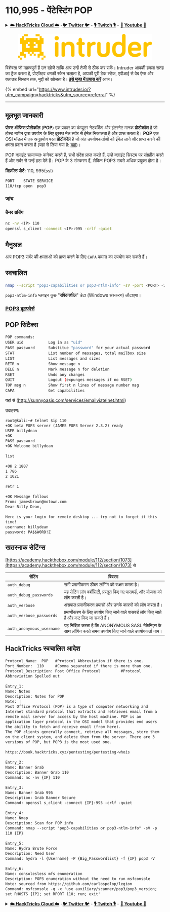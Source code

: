 # 110,995 - पेंटेस्टिंग POP

<details>

<summary><a href="https://cloud.hacktricks.xyz/pentesting-cloud/pentesting-cloud-methodology"><strong>☁️ HackTricks Cloud ☁️</strong></a> -<a href="https://twitter.com/hacktricks_live"><strong>🐦 Twitter 🐦</strong></a> - <a href="https://www.twitch.tv/hacktricks_live/schedule"><strong>🎙️ Twitch 🎙️</strong></a> - <a href="https://www.youtube.com/@hacktricks_LIVE"><strong>🎥 Youtube 🎥</strong></a></summary>

* क्या आप **साइबर सुरक्षा कंपनी** में काम करते हैं? क्या आप अपनी कंपनी को **HackTricks में विज्ञापित** देखना चाहते हैं? या क्या आपको **PEASS की नवीनतम संस्करण या HackTricks को PDF में डाउनलोड** करने का उपयोग चाहिए? [**सदस्यता योजनाएं**](https://github.com/sponsors/carlospolop) की जांच करें!
* खोजें [**The PEASS Family**](https://opensea.io/collection/the-peass-family), हमारा विशेष संग्रह [**NFTs**](https://opensea.io/collection/the-peass-family)
* प्राप्त करें [**आधिकारिक PEASS & HackTricks swag**](https://peass.creator-spring.com)
* **शामिल हों** [**💬**](https://emojipedia.org/speech-balloon/) [**Discord समूह**](https://discord.gg/hRep4RUj7f) या [**टेलीग्राम समूह**](https://t.me/peass) में या मुझे **Twitter** पर **फ़ॉलो** करें [**🐦**](https://github.com/carlospolop/hacktricks/tree/7af18b62b3bdc423e11444677a6a73d4043511e9/\[https:/emojipedia.org/bird/README.md)[**@carlospolopm**](https://twitter.com/hacktricks_live)**.**
* **अपने हैकिंग ट्रिक्स को [hacktricks रेपो](https://github.com/carlospolop/hacktricks) और [hacktricks-cloud रेपो](https://github.com/carlospolop/hacktricks-cloud) में पीआर जमा करके साझा करें।**

</details>

<figure><img src="/.gitbook/assets/image (675).png" alt=""><figcaption></figcaption></figure>

विशेषता जो महत्वपूर्ण हैं उन खोजें ताकि आप उन्हें तेजी से ठीक कर सकें। Intruder आपकी हमला सतह का ट्रैक करता है, प्रोएक्टिव धमकी स्कैन चलाता है, आपकी पूरी टेक स्टैक, एपीआई से वेब ऐप्स और क्लाउड सिस्टम तक, मुद्दों को खोजता है। [**इसे मुफ़्त में प्रयास करें**](https://www.intruder.io/?utm\_source=referral\&utm\_campaign=hacktricks) आज।

{% embed url="https://www.intruder.io/?utm_campaign=hacktricks&utm_source=referral" %}

***

## मूलभूत जानकारी

**पोस्ट ऑफिस प्रोटोकॉल** (**POP**) एक प्रकार का कंप्यूटर नेटवर्किंग और इंटरनेट मानक **प्रोटोकॉल** है जो होस्ट मशीन द्वारा उपयोग के लिए दूरस्थ मेल सर्वर से ईमेल निकालता है और प्राप्त करता है। **POP** एक OSI मॉडल में एक अनुप्रयोग परत **प्रोटोकॉल** है जो अंत उपयोगकर्ताओं को ईमेल लाने और प्राप्त करने की क्षमता प्रदान करता है (यहां से लिया गया है: [यहां](https://www.techopedia.com/definition/5383/post-office-protocol-pop))।

POP क्लाइंट सामान्यतः कनेक्ट करते हैं, सभी संदेश प्राप्त करते हैं, उन्हें क्लाइंट सिस्टम पर संग्रहीत करते हैं और सर्वर से उन्हें हटा देते हैं। POP के 3 संस्करण हैं, लेकिन POP3 सबसे अधिक प्रयुक्त होता है।

**डिफ़ॉल्ट पोर्ट:** 110, 995(ssl)
```
PORT    STATE SERVICE
110/tcp open  pop3
```
### जांच

### बैनर ग्रबिंग
```bash
nc -nv <IP> 110
openssl s_client -connect <IP>:995 -crlf -quiet
```
## मैनुअल

आप POP3 सर्वर की क्षमताओं को प्राप्त करने के लिए `CAPA` कमांड का उपयोग कर सकते हैं।

## स्वचालित
```bash
nmap --script "pop3-capabilities or pop3-ntlm-info" -sV -port <PORT> <IP> #All are default scripts
```
`pop3-ntlm-info` प्लगइन कुछ "**संवेदनशील**" डेटा (Windows संस्करण) लौटाएगा।

### [POP3 ब्रूटफोर्स](../generic-methodologies-and-resources/brute-force.md#pop)

## POP सिंटैक्स
```bash
POP commands:
USER uid           Log in as "uid"
PASS password      Substitue "password" for your actual password
STAT               List number of messages, total mailbox size
LIST               List messages and sizes
RETR n             Show message n
DELE n             Mark message n for deletion
RSET               Undo any changes
QUIT               Logout (expunges messages if no RSET)
TOP msg n          Show first n lines of message number msg
CAPA               Get capabilities
```
यहां से (http://sunnyoasis.com/services/emailviatelnet.html)

उदाहरण:
```
root@kali:~# telnet $ip 110
+OK beta POP3 server (JAMES POP3 Server 2.3.2) ready
USER billydean
+OK
PASS password
+OK Welcome billydean

list

+OK 2 1807
1 786
2 1021

retr 1

+OK Message follows
From: jamesbrown@motown.com
Dear Billy Dean,

Here is your login for remote desktop ... try not to forget it this time!
username: billydean
password: PA$$W0RD!Z
```
## खतरनाक सेटिंग्स

[https://academy.hackthebox.com/module/112/section/1073](https://academy.hackthebox.com/module/112/section/1073) से

| **सेटिंग**                 | **विवरण**                                                                                   |
| ------------------------- | ----------------------------------------------------------------------------------------- |
| `auth_debug`              | सभी प्रमाणीकरण डीबग लॉगिंग को सक्षम करता है।                                                 |
| `auth_debug_passwords`    | यह सेटिंग लॉग वर्बोसिटी, प्रस्तुत किए गए पासवर्ड, और योजना को लॉग करती है।                   |
| `auth_verbose`            | असफल प्रमाणीकरण प्रयासों और उनके कारणों को लॉग करता है।                                    |
| `auth_verbose_passwords`  | प्रमाणीकरण के लिए उपयोग किए जाने वाले पासवर्ड लॉग किए जाते हैं और कट किए जा सकते हैं।         |
| `auth_anonymous_username` | यह निर्दिष्ट करता है कि ANONYMOUS SASL मेकेनिज़्म के साथ लॉगिन करते समय उपयोग किए जाने वाले उपयोगकर्ता नाम। |

## HackTricks स्वचालित आदेश
```
Protocol_Name:  POP   #Protocol Abbreviation if there is one.
Port_Number:  110     #Comma separated if there is more than one.
Protocol_Description: Post Office Protocol         #Protocol Abbreviation Spelled out

Entry_1:
Name: Notes
Description: Notes for POP
Note: |
Post Office Protocol (POP) is a type of computer networking and Internet standard protocol that extracts and retrieves email from a remote mail server for access by the host machine. POP is an application layer protocol in the OSI model that provides end users the ability to fetch and receive email (from here).
The POP clients generally connect, retrieve all messages, store them on the client system, and delete them from the server. There are 3 versions of POP, but POP3 is the most used one.

https://book.hacktricks.xyz/pentesting/pentesting-whois

Entry_2:
Name: Banner Grab
Description: Banner Grab 110
Command: nc -nv {IP} 110

Entry_3:
Name: Banner Grab 995
Description: Grab Banner Secure
Command: openssl s_client -connect {IP}:995 -crlf -quiet

Entry_4:
Name: Nmap
Description: Scan for POP info
Command: nmap --script "pop3-capabilities or pop3-ntlm-info" -sV -p 110 {IP}

Entry_5:
Name: Hydra Brute Force
Description: Need User
Command: hydra -l {Username} -P {Big_Passwordlist} -f {IP} pop3 -V

Entry_6:
Name: consolesless mfs enumeration
Description: POP3 enumeration without the need to run msfconsole
Note: sourced from https://github.com/carlospolop/legion
Command: msfconsole -q -x 'use auxiliary/scanner/pop3/pop3_version; set RHOSTS {IP}; set RPORT 110; run; exit'

```
<details>

<figure><img src="/.gitbook/assets/image (675).png" alt=""><figcaption></figcaption></figure>

वे संगठनों को खोजें जो सबसे अधिक मायने रखते हैं ताकि आप उन्हें जल्दी ठीक कर सकें। इंट्रूडर आपकी हमला क्षेत्र का ट्रैक करता है, प्रोएक्टिव धमकी स्कैन चलाता है, आपकी पूरी टेक स्टैक, एपीआई से वेब ऐप्स और क्लाउड सिस्टम तक, में समस्याओं को खोजता है। [**अभी मुफ्त में प्रयास करें**](https://www.intruder.io/?utm\_source=referral\&utm\_campaign=hacktricks) आज ही।

{% embed url="https://www.intruder.io/?utm_campaign=hacktricks&utm_source=referral" %}

<summary><a href="https://cloud.hacktricks.xyz/pentesting-cloud/pentesting-cloud-methodology"><strong>☁️ HackTricks Cloud ☁️</strong></a> -<a href="https://twitter.com/hacktricks_live"><strong>🐦 Twitter 🐦</strong></a> - <a href="https://www.twitch.tv/hacktricks_live/schedule"><strong>🎙️ Twitch 🎙️</strong></a> - <a href="https://www.youtube.com/@hacktricks_LIVE"><strong>🎥 Youtube 🎥</strong></a></summary>

* क्या आप **साइबर सुरक्षा कंपनी** में काम करते हैं? क्या आप अपनी **कंपनी को HackTricks में विज्ञापित** देखना चाहते हैं? या क्या आपको **PEASS के नवीनतम संस्करण या HackTricks को PDF में डाउनलोड करने का उपयोग** करने की आवश्यकता है? [**सदस्यता योजनाएं**](https://github.com/sponsors/carlospolop) की जांच करें!
* [**The PEASS Family**](https://opensea.io/collection/the-peass-family) की खोज करें, हमारा विशेष संग्रह [**NFTs**](https://opensea.io/collection/the-peass-family)
* [**आधिकारिक PEASS & HackTricks swag**](https://peass.creator-spring.com) प्राप्त करें
* **शामिल हों** [**💬**](https://emojipedia.org/speech-balloon/) [**Discord समूह**](https://discord.gg/hRep4RUj7f) या [**टेलीग्राम समूह**](https://t.me/peass) या मुझे **Twitter** [**🐦**](https://github.com/carlospolop/hacktricks/tree/7af18b62b3bdc423e11444677a6a73d4043511e9/\[https:/emojipedia.org/bird/README.md)[**@carlospolopm**](https://twitter.com/hacktricks_live)** का पालन करें।**
* **अपने हैकिंग ट्रिक्स साझा करें, [hacktricks रेपो](https://github.com/carlospolop/hacktricks) और [hacktricks-cloud रेपो](https://github.com/carlospolop/hacktricks-cloud) में पीआर जमा करके।**

</details>
